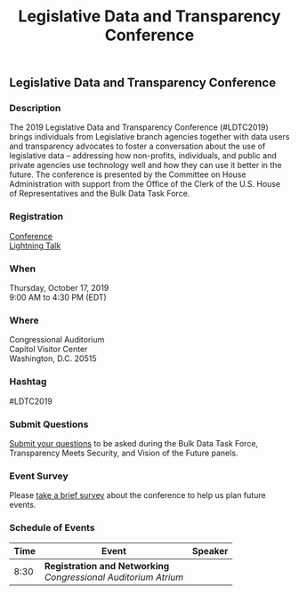 ﻿---
title: Legislative Data and Transparency Conference
event_date: '2019-10-17'
---

## Legislative Data and Transparency Conference

### Description
The 2019 Legislative Data and Transparency Conference (#LDTC2019) brings individuals from Legislative branch agencies together with data users and transparency advocates to foster a conversation about the use of legislative data – addressing how non-profits, individuals, and public and private agencies use technology well and how they can use it better in the future. The conference is presented by the Committee on House Administration with support from the Office of the Clerk of the U.S. House of Representatives and the Bulk Data Task Force.

### Registration
[Conference](https://www.eventbrite.com/e/legislative-data-and-transparency-conference-registration-74465491289)  
[Lightning Talk](https://docs.google.com/forms/d/1GQ7NniDZkn4ROfvoRfWix3BxVf5g4K_OS3LWu2rztt8/viewform?ts=5d937b00&edit_requested=true)

### When
Thursday, October 17, 2019    
9:00 AM to 4:30 PM (EDT)  

### Where
Congressional Auditorium  
Capitol Visitor Center  
Washington, D.C. 20515  

### Hashtag
#LDTC2019

### Submit Questions
[Submit your questions](https://docs.google.com/forms/d/e/1FAIpQLSfGqmv7p8kEyrySy6d6rEwFOppsC1U6MNm2SchrgWf4Hl2ZZQ/viewform) to be asked during the Bulk Data Task Force, Transparency Meets Security, and Vision of the Future panels. 

### Event Survey
Please [take a brief survey](https://www.surveymonkey.com/r/LHMDX2P) about the conference to help us plan future events. 

### Schedule of Events
| Time | Event | Speaker |
| --- | --- | --- |
| 8:30 | **Registration and Networking**<br/>*Congressional Auditorium Atrium*|  |





